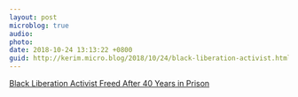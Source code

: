```yaml
---
layout: post
microblog: true
audio: 
photo: 
date: 2018-10-24 13:13:22 +0800
guid: http://kerim.micro.blog/2018/10/24/black-liberation-activist.html
---
```

[Black Liberation Activist Freed After 40 Years in Prison](https://www.telesurtv.net/english/news/Black-Liberation-Activist-Freed-After-40-Years-in-Prison-20181023-0014.html)
